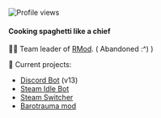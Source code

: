 
![Profile views](https://gpvc.arturio.dev/zipliks)

#### Cooking spaghetti like a chief
🐱‍👤 Team leader of [RMod](https://github.com/Zipliks/rmod). ( Abandoned :^) )

🔭 Current projects: 
* [Discord Bot](https://github.com/Zipliks/discordBot) (v13)
* [Steam Idle Bot](https://github.com/Zipliks/steambot-tutorial)
* [Steam Switcher](https://github.com/Zipliks/yanss)
* [Barotrauma mod](https://github.com/hnappinn/Barotrauma-Advanced-Medicine-mod)
